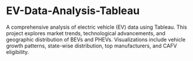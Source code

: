 # EV-Data-Analysis-Tableau
A comprehensive analysis of electric vehicle (EV) data using Tableau. This project explores market trends, technological advancements, and geographic distribution of BEVs and PHEVs. Visualizations include vehicle growth patterns, state-wise distribution, top manufacturers, and CAFV eligibility.
